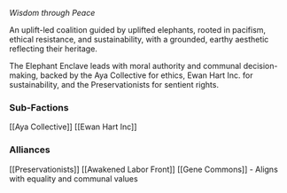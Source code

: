 *Wisdom through Peace*

An uplift-led coalition guided by uplifted elephants, rooted in pacifism, ethical resistance, and sustainability, with a grounded, earthy aesthetic reflecting their heritage.

The Elephant Enclave leads with moral authority and communal decision-making, backed by the Aya Collective for ethics, Ewan Hart Inc. for sustainability, and the Preservationists for sentient rights.

### Sub-Factions
[[Aya Collective]]
[[Ewan Hart Inc]]
### Alliances
[[Preservationists]]
[[Awakened Labor Front]]
[[Gene Commons]] - Aligns with equality and communal values
